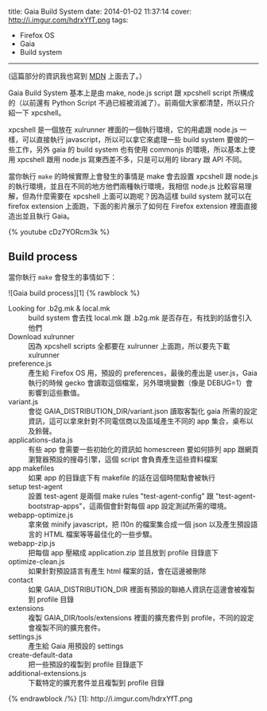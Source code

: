 title: Gaia Build System
date: 2014-01-02 11:37:14
cover: http://i.imgur.com/hdrxYfT.png
tags:
- Firefox OS
- Gaia
- Build system
---
(這篇部分的資訊我也寫到 [MDN](https://developer.mozilla.org/en-US/Firefox_OS/Platform/Gaia/Build_System_Primer#Build_process) 上面去了。）

Gaia Build System 基本上是由 make, node.js script 跟 xpcshell script 所構成的（以前還有 Python Script 不過已經被消滅了）。前兩個大家都清楚，所以只介紹一下 xpcshell。

xpcshell 是一個放在 xulrunner 裡面的一個執行環境，它的用處跟 node.js 一樣，可以直接執行 javascript，所以可以拿它來處理一些 build system 要做的一些工作，另外 gaia 的 build system 也有使用 commonjs 的環境，所以基本上使用 xpcshell 跟用 node.js 寫東西差不多，只是可以用的 library 跟 API 不同。

<!-- more -->

當你執行 `make` 的時候實際上會發生的事情是 make 會去設置 xpcshell 跟 node.js 的執行環境，並且在不同的地方他們兩種執行環境，我相信 node.js 比較容易理解，但為什麼需要在 xpcshell 上面可以跑呢？因為這樣 build system 就可以在 firefox extension 上面跑，下面的影片展示了如何在 Firefox extension 裡面直接造出並且執行 Gaia。

{% youtube cDz7YORcm3k %}

## Build process

當你執行 `make` 會發生的事情如下：

![Gaia build process][1]
{% rawblock %}
<dl>
 <dt>
  Looking for .b2g.mk &amp; local.mk</dt>
 <dd>
  build system 會去找 local.mk 跟 .b2g.mk 是否存在，有找到的話會引入他們</dd>
 <dt>
  Download xulrunner</dt>
 <dd>
  因為 xpcshell scripts 全都要在 xulrunner 上面跑，所以要先下載 xulrunner</dd>
 <dt>
  preference.js</dt>
 <dd>
  產生給 Firefox OS 用，預設的 preferences，最後的產出是 user.js，Gaia 執行的時候 gecko 會讀取這個檔案，另外環境變數（像是 DEBUG=1）會影響到這些數值。</dd>
 <dt>
  variant.js</dt>
 <dd>
 會從 GAIA_DISTRIBUTION_DIR/variant.json 讀取客製化 gaia 所需的設定資訊，這可以拿來針對不同電信商以及區域產生不同的 app 集合，桌布以及鈴聲。
  </dd>
 <dt>
  applications-data.js</dt>
 <dd>
 有些 app 會需要一些初始化的資訊如 homescreen 要如何排列 app 跟網頁瀏覽器預設的搜尋引擎，這個 script 會負責產生這些資料檔案
  </dd>
 <dt>
  app makefiles</dt>
 <dd>
 如果 app 的目錄底下有 makefile 的話在這個時間點會被執行
  </dd>
 <dt>
  setup test-agent</dt>
 <dd>
 設置 test-agent 是兩個 make rules "test-agent-config" 跟 "test-agent-bootstrap-apps"，這兩個會針對每個 app 設定測試所需的環境。
</dd>
 <dt>
  webapp-optimize.js</dt>
 <dd>
 拿來做 minify javascript，把 l10n 的檔案集合成一個 json 以及產生預設語言的 HTML 檔案等等最佳化的一些步驟。
  </dd>
 <dt>
  webapp-zip.js</dt>
 <dd>
 把每個 app 壓縮成 application.zip 並且放到 profile 目錄底下</dd>
 <dt>
  optimize-clean.js</dt>
 <dd>
  如果針對預設語言有產生 html 檔案的話，會在這邊被刪除</dd>
 <dt>
  contact</dt>
 <dd>
 如果 GAIA_DISTRIBUTION_DIR 裡面有預設的聯絡人資訊在這邊會被複製到 profile 目錄
  </dd>
 <dt>
  extensions</dt>
 <dd>
 複製 GAIA_DIR/tools/extensions 裡面的擴充套件到 profile，不同的設定會複製不同的擴充套件。
  </dd>
 <dt>
  settings.js</dt>
 <dd>
  產生給 Gaia 用預設的 settings</dd>
 <dt>
  create-default-data</dt>
 <dd>
 把一些預設的複製到 profile 目錄底下
  </dd>
 <dt>
  additional-extensions.js</dt>
 <dd>
 下載特定的擴充套件並且複製到 profile 目錄</dd>
</dl>
{% endrawblock /%}
  [1]: http://i.imgur.com/hdrxYfT.png